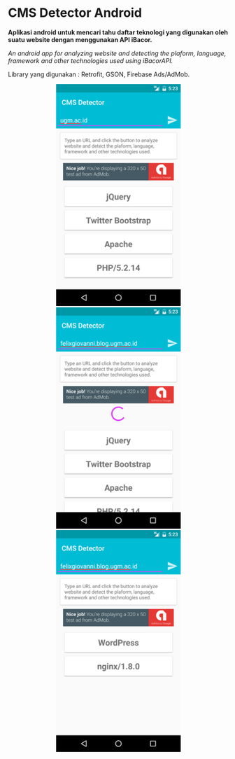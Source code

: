 # CMS Detector Android

**Aplikasi android untuk mencari tahu daftar teknologi yang digunakan oleh suatu website dengan menggunakan API iBacor.**

_An android app for analyzing website and detecting the plaform, language, framework and other technologies used using iBacorAPI._

Library yang digunakan : Retrofit, GSON, Firebase Ads/AdMob.

<p align="center">
  <img src="https://github.com/felixgiov/CMSDetector-Android/blob/master/1.png" width="285"/>
  <img src="https://github.com/felixgiov/CMSDetector-Android/blob/master/2.png" width="285"/>
  <img src="https://github.com/felixgiov/CMSDetector-Android/blob/master/3.png" width="285"/>
</p>
